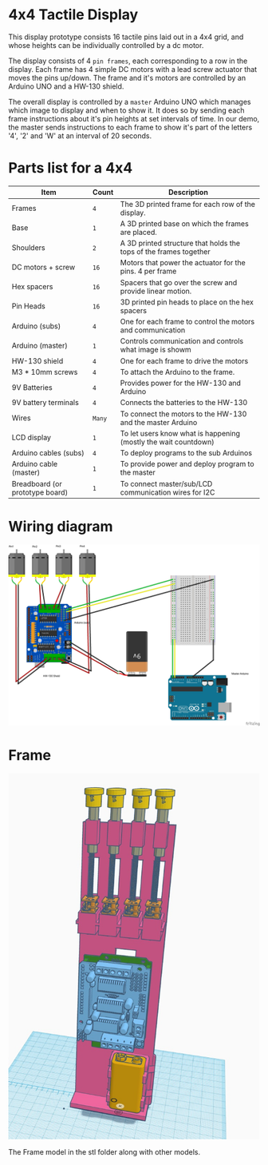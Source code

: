 # 4x4 Tactile Display

This display prototype consists 16 tactile pins laid out in a 4x4 grid, and whose heights can be individually controlled by a dc motor. 

The display consists of 4 `pin frames`, each corresponding to a row in the display. Each frame has 4 simple DC motors with a lead screw actuator that moves the pins up/down. The frame and it's motors are controlled by an Arduino UNO and a HW-130 shield. 

The overall display is controlled by a `master` Arduino UNO which manages which image to display and when to show it. It does so by sending each frame instructions about it's pin heights at set intervals of time. In our demo, the master sends instructions to each frame to show it's part of the letters '4', '2' and 'W' at an interval of 20 seconds.

# Parts list for a 4x4

| Item        | Count       | Description |
| ----------- | ----------- | ----------- |
| Frames       | `4`           | The 3D printed frame for each row of the display. |
| Base       | `1`           | A 3D printed base on which the frames are placed. |
| Shoulders | `2` | A 3D printed structure that holds the tops of the frames together |
| DC motors + screw | `16` | Motors that power the actuator for the pins. 4 per frame |
| Hex spacers | `16` | Spacers that go over the screw and provide linear motion. |
| Pin Heads       | `16` | 3D printed pin heads to place on the hex spacers |
| Arduino (subs) |`4` | One for each frame to control the motors and communication |
| Arduino (master) | `1` | Controls communication and controls what image is showm |
| HW-130 shield | `4` | One for each frame to drive the motors |
| M3 * 10mm screws  |`4` | To attach the Arduino to the frame. |
| 9V Batteries | `4` | Provides power for the HW-130 and Arduino |
| 9V battery terminals | `4` | Connects the batteries to the HW-130 |
| Wires | `Many` | To connect the motors to the HW-130 and the master Arduino |
| LCD display | `1` | To let users know what is happening (mostly the wait countdown) |
| Arduino cables (subs) | `4` | To deploy programs to the sub Arduinos |
| Arduino cable (master) | `1` | To provide power and deploy program to the master |
| Breadboard (or prototype board) | `1` | To connect master/sub/LCD communication wires for I2C |

# Wiring diagram

![Wiring diagram](4x4_Sketch.jpg "Wiring")

# Frame
![Frame](Frame_3D.jpg "Wiring")

The Frame model in the stl folder along with other models.